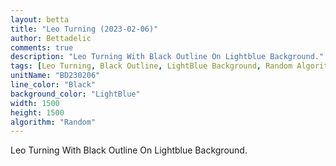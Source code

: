 ```yaml
---
layout: betta
title: "Leo Turning (2023-02-06)"
author: Bettadelic
comments: true
description: "Leo Turning With Black Outline On Lightblue Background."
tags: [Leo Turning, Black Outline, LightBlue Background, Random Algorithm, February 2023]
unitName: "BD230206"
line_color: "Black"
background_color: "LightBlue"
width: 1500
height: 1500
algorithm: "Random"
---
```


Leo Turning With Black Outline On Lightblue Background.
